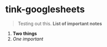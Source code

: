 # tink-googlesheets
> Testing out this.
**List of important notes**

1. **Two things**
2. *One important*


